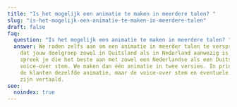 ```yaml
---
title: "Is het mogelijk een animatie te maken in meerdere talen? "
slug: "is-het-mogelijk-een-animatie-te-maken-in-meerdere-talen"
draft: false
faq:
  question: "Is het mogelijk een animatie te maken in meerdere talen? "
  answer: We raden zelfs aan om een animatie in meerder talen te verspreiden! Stel
    dat jouw doelgroep zowel in Duitsland als in Nederland aanwezig is, dan
    spreek je die het beste aan met zowel een Nederlandse als een Duitse
    voice-over stem. We maken dan één animatie in twee versies. In principe zien
    de klanten dezelfde animatie, maar de voice-over stem en eventuele tekst
    zijn vertaald.
seo:
  noindex: true
---
```

